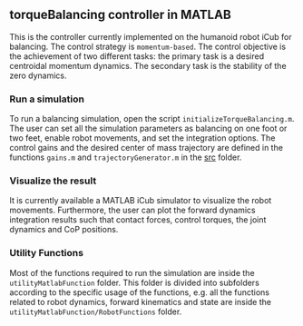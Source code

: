 ## torqueBalancing controller in MATLAB 

This is the controller currently implemented on the humanoid robot iCub for balancing. The control strategy is `momentum-based`.
The control objective is the achievement of two different tasks: the primary task is a desired centroidal momentum dynamics. The secondary task is the stability of the zero dynamics. 

### Run a simulation

To run a balancing simulation, open the script `initializeTorqueBalancing.m`. The user can set all the simulation parameters as balancing on one foot or two feet, enable robot movements, and set the integration options. The control gains and the desired center of mass trajectory are defined in the functions `gains.m` and `trajectoryGenerator.m` in the [src](src) folder. 

### Visualize the result

It is currently available a MATLAB iCub simulator to visualize the robot movements. Furthermore, the user can plot the forward dynamics integration results such that contact forces, control torques, the joint dynamics and CoP positions. 

### Utility Functions

Most of the functions required to run the simulation are inside the `utilityMatlabFunction` folder. This folder is divided into subfolders according to the specific usage of the functions, e.g. all the functions related to robot dynamics, forward kinematics and state are inside the `utilityMatlabFunction/RobotFunctions` folder. 
